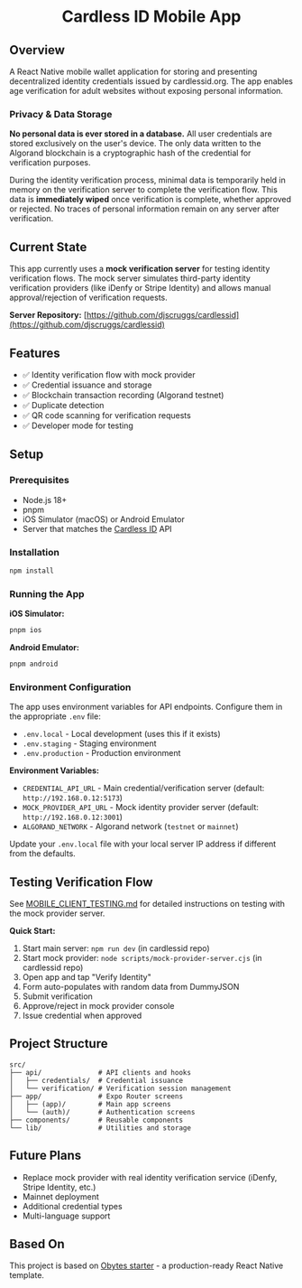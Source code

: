 <h1 align="center">
  Cardless ID Mobile App
</h1>

## Overview

A React Native mobile wallet application for storing and presenting decentralized identity credentials issued by cardlessid.org. The app enables age verification for adult websites without exposing personal information.

### Privacy & Data Storage

**No personal data is ever stored in a database.** All user credentials are stored exclusively on the user's device. The only data written to the Algorand blockchain is a cryptographic hash of the credential for verification purposes.

During the identity verification process, minimal data is temporarily held in memory on the verification server to complete the verification flow. This data is **immediately wiped** once verification is complete, whether approved or rejected. No traces of personal information remain on any server after verification.

## Current State

This app currently uses a **mock verification server** for testing identity verification flows. The mock server simulates third-party identity verification providers (like iDenfy or Stripe Identity) and allows manual approval/rejection of verification requests.

**Server Repository:** [https://github.com/djscruggs/cardlessid](https://github.com/djscruggs/cardlessid)

## Features

- ✅ Identity verification flow with mock provider
- ✅ Credential issuance and storage
- ✅ Blockchain transaction recording (Algorand testnet)
- ✅ Duplicate detection
- ✅ QR code scanning for verification requests
- ✅ Developer mode for testing

## Setup

### Prerequisites

- Node.js 18+
- pnpm
- iOS Simulator (macOS) or Android Emulator
- Server that matches the [Cardless ID](https://github.com/djscruggs/cardlessid) API  

### Installation

```bash
npm install
```

### Running the App

**iOS Simulator:**

```bash
pnpm ios
```

**Android Emulator:**

```bash
pnpm android
```

### Environment Configuration

The app uses environment variables for API endpoints. Configure them in the appropriate `.env` file:

- `.env.local` - Local development (uses this if it exists)
- `.env.staging` - Staging environment
- `.env.production` - Production environment

**Environment Variables:**

- `CREDENTIAL_API_URL` - Main credential/verification server (default: `http://192.168.0.12:5173`)
- `MOCK_PROVIDER_API_URL` - Mock identity provider server (default: `http://192.168.0.12:3001`)
- `ALGORAND_NETWORK` - Algorand network (`testnet` or `mainnet`)

Update your `.env.local` file with your local server IP address if different from the defaults.

## Testing Verification Flow

See [MOBILE_CLIENT_TESTING.md](MOBILE_CLIENT_TESTING.md) for detailed instructions on testing with the mock provider server.

**Quick Start:**

1. Start main server: `npm run dev` (in cardlessid repo)
2. Start mock provider: `node scripts/mock-provider-server.cjs` (in cardlessid repo)
3. Open app and tap "Verify Identity"
4. Form auto-populates with random data from DummyJSON
5. Submit verification
6. Approve/reject in mock provider console
7. Issue credential when approved

## Project Structure

```
src/
├── api/              # API clients and hooks
│   ├── credentials/  # Credential issuance
│   └── verification/ # Verification session management
├── app/              # Expo Router screens
│   ├── (app)/        # Main app screens
│   └── (auth)/       # Authentication screens
├── components/       # Reusable components
└── lib/              # Utilities and storage
```

## Future Plans

- Replace mock provider with real identity verification service (iDenfy, Stripe Identity, etc.)
- Mainnet deployment
- Additional credential types
- Multi-language support

## Based On

This project is based on [Obytes starter](https://starter.obytes.com) - a production-ready React Native template.
